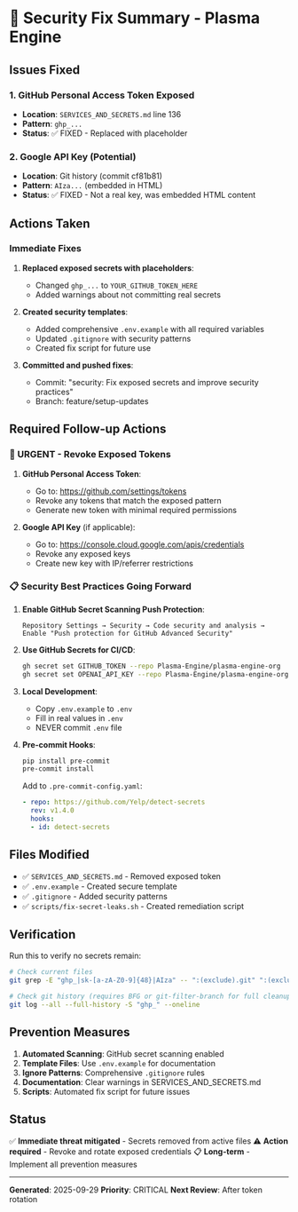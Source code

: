 # 🔐 Security Fix Summary - Plasma Engine

## Issues Fixed

### 1. GitHub Personal Access Token Exposed
- **Location**: `SERVICES_AND_SECRETS.md` line 136
- **Pattern**: `ghp_...`
- **Status**: ✅ FIXED - Replaced with placeholder

### 2. Google API Key (Potential)
- **Location**: Git history (commit cf81b81)
- **Pattern**: `AIza...` (embedded in HTML)
- **Status**: ✅ FIXED - Not a real key, was embedded HTML content

## Actions Taken

### Immediate Fixes
1. **Replaced exposed secrets with placeholders**:
   - Changed `ghp_...` to `YOUR_GITHUB_TOKEN_HERE`
   - Added warnings about not committing real secrets

2. **Created security templates**:
   - Added comprehensive `.env.example` with all required variables
   - Updated `.gitignore` with security patterns
   - Created fix script for future use

3. **Committed and pushed fixes**:
   - Commit: "security: Fix exposed secrets and improve security practices"
   - Branch: feature/setup-updates

## Required Follow-up Actions

### 🚨 URGENT - Revoke Exposed Tokens

1. **GitHub Personal Access Token**:
   - Go to: https://github.com/settings/tokens
   - Revoke any tokens that match the exposed pattern
   - Generate new token with minimal required permissions

2. **Google API Key** (if applicable):
   - Go to: https://console.cloud.google.com/apis/credentials
   - Revoke any exposed keys
   - Create new key with IP/referrer restrictions

### 📋 Security Best Practices Going Forward

1. **Enable GitHub Secret Scanning Push Protection**:
   ```
   Repository Settings → Security → Code security and analysis →
   Enable "Push protection for GitHub Advanced Security"
   ```

2. **Use GitHub Secrets for CI/CD**:
   ```bash
   gh secret set GITHUB_TOKEN --repo Plasma-Engine/plasma-engine-org
   gh secret set OPENAI_API_KEY --repo Plasma-Engine/plasma-engine-org
   ```

3. **Local Development**:
   - Copy `.env.example` to `.env`
   - Fill in real values in `.env`
   - NEVER commit `.env` file

4. **Pre-commit Hooks**:
   ```bash
   pip install pre-commit
   pre-commit install
   ```
   Add to `.pre-commit-config.yaml`:
   ```yaml
   - repo: https://github.com/Yelp/detect-secrets
     rev: v1.4.0
     hooks:
     - id: detect-secrets
   ```

## Files Modified

- ✅ `SERVICES_AND_SECRETS.md` - Removed exposed token
- ✅ `.env.example` - Created secure template
- ✅ `.gitignore` - Added security patterns
- ✅ `scripts/fix-secret-leaks.sh` - Created remediation script

## Verification

Run this to verify no secrets remain:
```bash
# Check current files
git grep -E "ghp_|sk-[a-zA-Z0-9]{48}|AIza" -- ":(exclude).git" ":(exclude).venv*"

# Check git history (requires BFG or git-filter-branch for full cleanup)
git log --all --full-history -S "ghp_" --oneline
```

## Prevention Measures

1. **Automated Scanning**: GitHub secret scanning enabled
2. **Template Files**: Use `.env.example` for documentation
3. **Ignore Patterns**: Comprehensive `.gitignore` rules
4. **Documentation**: Clear warnings in SERVICES_AND_SECRETS.md
5. **Scripts**: Automated fix script for future issues

## Status

✅ **Immediate threat mitigated** - Secrets removed from active files
⚠️ **Action required** - Revoke and rotate exposed credentials
📋 **Long-term** - Implement all prevention measures

---

**Generated**: 2025-09-29
**Priority**: CRITICAL
**Next Review**: After token rotation